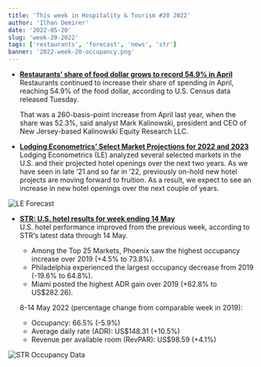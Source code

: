 ```yaml
---
title: 'This week in Hospitality & Tourism #20 2022'
author: 'Ilhan Demirer'
date: '2022-05-20'
slug: 'week-20-2022'
tags: ['restaurants', 'forecast', 'news', 'str']
banner: '2022-week-20-occupancy.png'
---
```

- **[Restaurants’ share of food dollar grows to record 54.9% in April](https://www.nrn.com/quick-service/restaurants-share-food-dollar-grows-record-549-april)**  
  Restaurants continued to increase their share of spending in April, reaching 54.9% of the food dollar, according to U.S. Census data released Tuesday.

  That was a 260-basis-point increase from April last year, when the share was 52.3%, said analyst Mark Kalinowski, president and CEO of New Jersey-based Kalinowski Equity Research LLC.

- **[Lodging Econometrics’ Select Market Projections for 2022 and 2023](https://hotelbusiness.com/lodging-econometrics-select-market-projections-for-2022-and-2023)**  
  Lodging Econometrics (LE) analyzed several selected markets in the U.S. and their projected hotel openings over the next two years. As we have seen in late ’21 and so far in ’22, previously on-hold new hotel projects are moving forward to fruition. As a result, we expect to see an increase in new hotel openings over the next couple of years.
  
![LE Forecast](/images/blogimages/2022-week-20-forecast.jpeg)

- **[STR: U.S. hotel results for week ending 14 May](https://str.com/press-release/str-us-hotel-results-week-ending-14-may)**  
  U.S. hotel performance improved from the previous week, according to STR‘s latest data through 14 May.

  - Among the Top 25 Markets, Phoenix saw the highest occupancy increase over 2019 (+4.5% to 73.8%).
  - Philadelphia experienced the largest occupancy decrease from 2019 (-19.6% to 64.8%).
  - Miami posted the highest ADR gain over 2019 (+62.8% to US$282.26).
  
  8-14 May 2022 (percentage change from comparable week in 2019):

  - Occupancy: 66.5% (-5.9%)
  - Average daily rate (ADR): US$148.31 (+10.5%)
  - Revenue per available room (RevPAR): US$98.59 (+4.1%)

![STR Occupancy Data](/images/blogimages/2022-week-20-occupancy.png)

